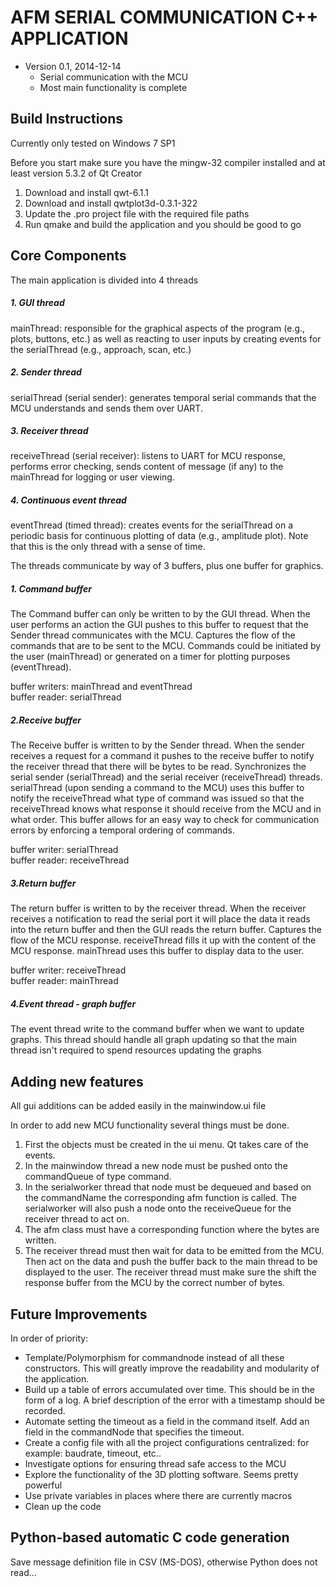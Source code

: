 # AFM SERIAL COMMUNICATION C++ APPLICATION

 - Version 0.1, 2014-12-14
   - Serial communication with the MCU
   - Most main functionality is complete

## Build Instructions

Currently only tested on Windows 7 SP1

Before you start make sure you have the mingw-32 compiler installed
and at least version 5.3.2 of Qt Creator

1. Download and install qwt-6.1.1
2. Download and install qwtplot3d-0.3.1-322
3. Update the .pro project file with the required file paths
4. Run qmake and build the application and you should be good to go

## Core Components

The main application is divided into 4 threads

##### 1. GUI thread
mainThread: responsible for the graphical aspects of the program (e.g., plots, buttons, etc.) as well as reacting to user inputs by creating events for the serialThread (e.g., approach, scan, etc.)
	
##### 2. Sender thread
serialThread (serial sender): generates temporal serial commands that the MCU understands and sends them over UART.

##### 3. Receiver thread
receiveThread (serial receiver): listens to UART for MCU response, performs error checking, sends content of message (if any) to the mainThread for logging or user viewing.

##### 4. Continuous event thread
eventThread (timed thread): creates events for the serialThread on a periodic basis for continuous plotting of data (e.g., amplitude plot). Note that this is the only thread with a sense of time. 

The threads communicate by way of 3 buffers, plus one buffer for graphics.

##### 1. Command buffer
The Command buffer can only be written to by the GUI thread. When the user performs an action the GUI pushes to this buffer to request that the Sender thread communicates with the MCU. Captures the flow of the commands that are to be sent to the MCU. Commands could be initiated by the user (mainThread) or generated on a timer for plotting purposes (eventThread).

buffer writers: mainThread and eventThread  
buffer reader: serialThread

##### 2.Receive buffer
The Receive buffer is written to by the Sender thread. When the sender receives a 
request for a command it pushes to the receive buffer to notify the receiver thread
that there will be bytes to be read. Synchronizes the serial sender (serialThread) and the serial receiver (receiveThread) threads. serialThread (upon sending a command to the MCU) uses this buffer to notify the receiveThread what type of command was issued  so that the receiveThread knows what response it should receive from the MCU and in what order. This buffer allows for an easy way to check for communication errors by enforcing a temporal ordering of commands.

buffer writer: serialThread  
buffer reader: receiveThread

##### 3.Return buffer
The return buffer is written to by the receiver thread. When the receiver receives a
notification to read the serial port it will place the data it reads into the 
return buffer and then the GUI reads the return buffer. Captures the flow of the MCU response. receiveThread fills it up with the content of the MCU response. mainThread uses this buffer to display data to the user.

buffer writer: receiveThread  
buffer reader: mainThread

##### 4.Event thread - graph buffer
The event thread write to the command buffer when we want to update graphs. This thread should handle all graph updating so that the main thread isn't required to spend  resources updating the graphs

## Adding new features

All gui additions can be added easily in the mainwindow.ui file

In order to add new MCU functionality several things must be done.

1. First the objects must be created in the ui menu. Qt takes care of the events.
2. In the mainwindow thread a new node must be pushed onto the commandQueue of type command.
2. In the serialworker thread that node must be dequeued and based on the commandName the corresponding afm function is called. The serialworker will also push a node onto the receiveQueue for the receiver thread to act on.
3. The afm class must have a corresponding function where the bytes are written.
4. The receiver thread must then wait for data to be emitted from the MCU. Then act on the data	and push the buffer back to the main thread to be displayed to the user. The receiver thread	must make sure the shift the response buffer from the MCU by the correct number of bytes.

## Future Improvements

In order of priority:
- Template/Polymorphism for commandnode instead of all these constructors. This will greatly improve the readability and modularity of the application.
- Build up a table of errors accumulated over time. This should be in the form of a log. A brief description of the error with a timestamp should be recorded.
- Automate setting the timeout as a field in the command itself. Add an field in the commandNode that specifies the timeout.
- Create a config file with all the project configurations centralized: 
	for example: baudrate, timeout, etc..
- Investigate options for ensuring thread safe access to the MCU
- Explore the functionality of the 3D plotting software. Seems pretty powerful
- Use private variables in places where there are currently macros
- Clean up the code

## Python-based automatic C code generation
Save message definition file in CSV (MS-DOS), otherwise Python does not read...



	